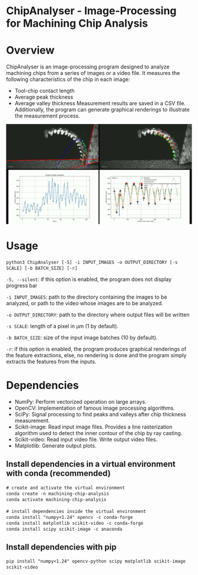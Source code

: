 ChipAnalyser - Image-Processing for Machining Chip Analysis
===========================================================

# Overview
ChipAnalyser is an image-processing program designed to analyze machining chips from a series of images or a video file. It measures the following characteristics of the chip in each image:
- Tool-chip contact length
- Average peak thickness
- Average valley thickness
Measurement results are saved in a CSV file. Additionally, the program can generate graphical renderings to illustrate the measurement process.

[![Watch the demo video](https://raw.githubusercontent.com/VictorLaugt/MachiningChipAnalyser/master/demo_video/thumbnail.jpg)](https://raw.githubusercontent.com/VictorLaugt/MachiningChipAnalyser/master/demo_video/demo.mp4)


# Usage
```shell
python3 ChipAnalyser [-S] -i INPUT_IMAGES -o OUTPUT_DIRECTORY [-s SCALE] [-b BATCH_SIZE] [-r]
```
`-S, --silent`: if this option is enabled, the program does not display progress bar

`-i INPUT_IMAGES`: path to the directory containing the images to be analyzed, or path to the video whose images are to be analyzed.

`-o OUTPUT_DIRECTORY`: path to the directory where output files will be written

`-s SCALE`: length of a pixel in µm (1 by default).

`-b BATCH_SIZE`: size of the input image batches (10 by default).

`-r`: if this option is enabled, the program produces graphical renderings of the feature extractions, else, no rendering is done and the program simply extracts the features from the inputs.


# Dependencies
- NumPy: Perform vectorized operation on large arrays.
- OpenCV: Implementation of famous image processing algorithms.
- SciPy: Signal processing to find peaks and valleys after chip thickness measurement.
- Scikit-image: Read input image files. Provides a line rasterization algorithm used to detect the inner contour of the chip by ray casting.
- Scikit-video: Read input video file. Write output video files.
- Matplotlib: Generate output plots.

## Install dependencies in a virtual environment with conda (recommended)
```shell
# create and activate the virtual environment
conda create -n machining-chip-analysis
conda activate machining-chip-analysis

# install dependencies inside the virtual environment
conda install "numpy<1.24" opencv -c conda-forge
conda install matplotlib scikit-video -c conda-forge
conda install scipy scikit-image -c anaconda
```

## Install dependencies with pip
```shell
pip install "numpy<1.24" opencv-python scipy matplotlib scikit-image scikit-video
```
